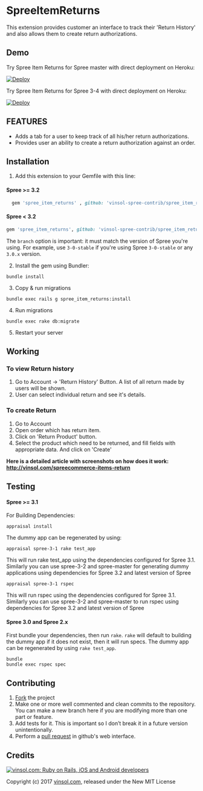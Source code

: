 SpreeItemReturns
==================

This extension provides customer an interface to track their 'Return History' and also allows them to create return authorizations.

## Demo
Try Spree Item Returns for Spree master with direct deployment on Heroku:

[![Deploy](https://www.herokucdn.com/deploy/button.svg)](https://heroku.com/deploy?template=https://github.com/vinsol-spree-contrib/spree-demo-heroku/tree/spree-item-returns-master)

Try Spree Item Returns for Spree 3-4 with direct deployment on Heroku:

[![Deploy](https://www.herokucdn.com/deploy/button.svg)](https://heroku.com/deploy?template=https://github.com/vinsol-spree-contrib/spree-demo-heroku/tree/spree-item-returns-3-4)


## FEATURES

* Adds a tab for a user to keep track of all his/her return authorizations.
* Provides user an ability to create a return authorization against an order.

## Installation

1. Add this extension to your Gemfile with this line:

  #### Spree >= 3.2

  ```ruby
    gem 'spree_item_returns' , github: 'vinsol-spree-contrib/spree_item_returns'
  ```

  #### Spree < 3.2

  ```ruby
  gem 'spree_item_returns', github: 'vinsol-spree-contrib/spree_item_returns', branch: 'X-X-stable'
  ```

  The `branch` option is important: it must match the version of Spree you're using.
  For example, use `3-0-stable` if you're using Spree `3-0-stable` or any `3.0.x` version.

2. Install the gem using Bundler:
  ```shell
  bundle install
  ```

3. Copy & run migrations
  ```shell
  bundle exec rails g spree_item_returns:install
  ```

4. Run migrations
  ```shell
  bundle exec rake db:migrate
  ```

5. Restart your server

## Working

### To view Return history

  1. Go to Account -> 'Return History' Button.
     A list of all return made by users will be shown.
  2. User can select individual return and see it's details.

### To create Return
  1. Go to Account
  2. Open order which has return item.
  3. Click on 'Return Product' button.
  4. Select the product which need to be returned, and fill fields with appropriate data. And click on 'Create'

**Here is a detailed article with screenshots on how does it work: http://vinsol.com/spreecommerce-items-return**


## Testing

  #### Spree >= 3.1

  For Building Dependencies:
  ```shell
  appraisal install
  ```

  The dummy app can be regenerated by using:
  ```shell
  appraisal spree-3-1 rake test_app

  ```
  This will run rake test_app using the dependencies configured for Spree 3.1. Similarly you can use spree-3-2 and spree-master for generating dummy applications using dependencies for Spree 3.2 and latest version of Spree


  ```shell
  appraisal spree-3-1 rspec
  ```
  This will run rspec using the dependencies configured for Spree 3.1. Similarly you can use spree-3-2 and spree-master to run rspec using dependencies for Spree 3.2 and latest version of Spree


  #### Spree 3.0 and Spree 2.x

  First bundle your dependencies, then run `rake`. `rake` will default to building the dummy app if it does not exist, then it will run specs. The dummy app can be regenerated by using `rake test_app`.

  ```shell
  bundle
  bundle exec rspec spec
  ```

## Contributing

1. [Fork](https://help.github.com/articles/fork-a-repo) the project
2. Make one or more well commented and clean commits to the repository. You can make a new branch here if you are modifying more than one part or feature.
3. Add tests for it. This is important so I don’t break it in a future version unintentionally.
4. Perform a [pull request](https://help.github.com/articles/using-pull-requests) in github's web interface.


Credits
-------

[![vinsol.com: Ruby on Rails, iOS and Android developers](http://vinsol.com/vin_logo.png "Ruby on Rails, iOS and Android developers")](http://vinsol.com)

Copyright (c) 2017 [vinsol.com](http://vinsol.com "Ruby on Rails, iOS and Android developers"), released under the New MIT License
